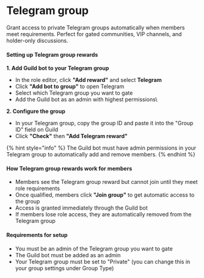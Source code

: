 # Telegram group

Grant access to private Telegram groups automatically when members meet requirements. Perfect for gated communities, VIP channels, and holder-only discussions.

#### Setting up Telegram group rewards

**1. Add Guild bot to your Telegram group**

* In the role editor, click **"Add reward"** and select **Telegram**
* Click **"Add bot to group"** to open Telegram
* Select which Telegram group you want to gate
* Add the Guild bot as an admin with highest permissions\


**2. Configure the group**

* In your Telegram group, copy the group ID and paste it into the "Group ID" field on Guild
* Click **"Check"** then **"Add Telegram reward"**

{% hint style="info" %}
The Guild bot must have admin permissions in your Telegram group to automatically add and remove members.
{% endhint %}

#### How Telegram group rewards work for members

* Members see the Telegram group reward but cannot join until they meet role requirements
* Once qualified, members click **"Join group"** to get automatic access to the group
* Access is granted immediately through the Guild bot
* If members lose role access, they are automatically removed from the Telegram group

#### Requirements for setup

* You must be an admin of the Telegram group you want to gate
* The Guild bot must be added as an admin
* Your Telegram group must be set to "Private" (you can change this in your group settings under Group Type)

